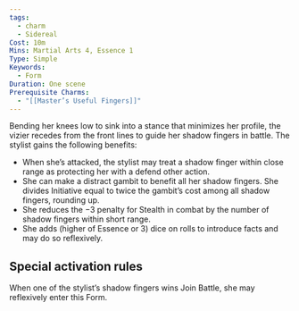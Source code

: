 ```yaml
---
tags:
  - charm
  - Sidereal
Cost: 10m
Mins: Martial Arts 4, Essence 1
Type: Simple
Keywords:
  - Form
Duration: One scene
Prerequisite Charms:
  - "[[Master’s Useful Fingers]]"
---
```

Bending her knees low to sink into a stance that minimizes her profile, the vizier recedes from the front lines to guide her shadow fingers in battle. The stylist gains the following benefits: 
-  When she’s attacked, the stylist may treat a shadow finger within close range as protecting her with a defend other action. 
-  She can make a distract gambit to benefit all her shadow fingers. She divides Initiative equal to twice the gambit’s cost among all shadow fingers, rounding up. 
-  She reduces the −3 penalty for Stealth in combat by the number of shadow fingers within short range. 
-  She adds (higher of Essence or 3) dice on rolls to introduce facts and may do so reflexively. 

## Special activation rules

When one of the stylist’s shadow fingers wins Join Battle, she may reflexively enter this Form.